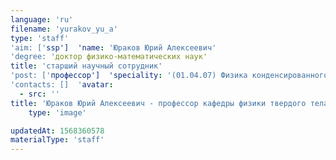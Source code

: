 ```yaml
---
language: 'ru'
filename: 'yurakov_yu_a'
type: 'staff'
'aim: ['ssp']  'name: 'Юраков Юрий Алексеевич'
'degree: 'доктор физико-математических наук'
title: 'старший научный сотрудник'
'post: ['профессор']  'speciality: '(01.04.07) Физика конденсированного состояния'
'contacts: []  'avatar:
  - src: ''
title: 'Юраков Юрий Алексеевич - профессор кафедры физики твердого тела и наноструктур'
    type: 'image'

updatedAt: 1568360578
materialType: 'staff'
---
```


